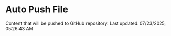 # Auto Push File

Content that will be pushed to GitHub repository.
Last updated: 07/23/2025, 05:26:43 AM